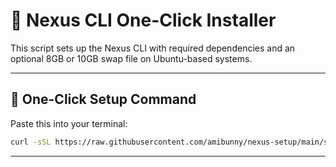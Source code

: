 # 🚀 Nexus CLI One-Click Installer

This script sets up the Nexus CLI with required dependencies and an optional 8GB or 10GB swap file on Ubuntu-based systems.

---

## 🧪 One-Click Setup Command

Paste this into your terminal:

```bash
curl -sSL https://raw.githubusercontent.com/amibunny/nexus-setup/main/setup.sh | bash
```

---


